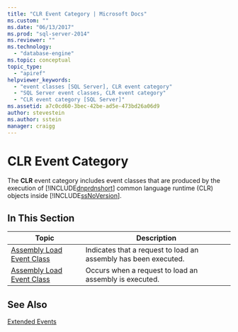 ```yaml
---
title: "CLR Event Category | Microsoft Docs"
ms.custom: ""
ms.date: "06/13/2017"
ms.prod: "sql-server-2014"
ms.reviewer: ""
ms.technology: 
  - "database-engine"
ms.topic: conceptual
topic_type: 
  - "apiref"
helpviewer_keywords: 
  - "event classes [SQL Server], CLR event category"
  - "SQL Server event classes, CLR event category"
  - "CLR event category [SQL Server]"
ms.assetid: a7c0cd60-3bec-42be-ad5e-473bd26a06d9
author: stevestein
ms.author: sstein
manager: craigg
---
```

# CLR Event Category
  The **CLR** event category includes event classes that are produced by the execution of [!INCLUDE[dnprdnshort](../../includes/dnprdnshort-md.md)] common language runtime (CLR) objects inside [!INCLUDE[ssNoVersion](../../includes/ssnoversion-md.md)].  
  
## In This Section  
  
|Topic|Description|  
|-----------|-----------------|  
|[Assembly Load Event Class](../../database-engine/assembly-load-event-class.md)|Indicates that a request to load an assembly has been executed.|  
|[Assembly Load Event Class](../../database-engine/assembly-load-event-class.md)|Occurs when a request to load an assembly is executed.|  
  
## See Also  
 [Extended Events](../extended-events/extended-events.md)  
  
  
